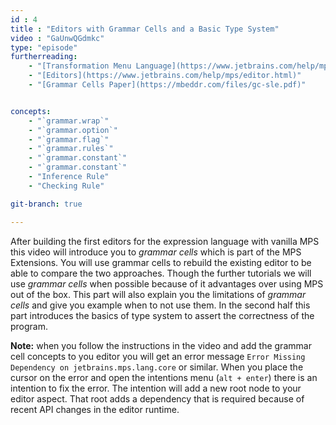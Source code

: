 ```yaml
---
id : 4
title : "Editors with Grammar Cells and a Basic Type System"
video : "GaUnwQGdmkc"
type: "episode"
furtherreading:
    - "[Transformation Menu Language](https://www.jetbrains.com/help/mps/transformation-menu-language.html)"
    - "[Editors](https://www.jetbrains.com/help/mps/editor.html)"
    - "[Grammar Cells Paper](https://mbeddr.com/files/gc-sle.pdf)"


concepts:
    - "`grammar.wrap`"
    - "`grammar.option`"
    - "`grammar.flag`"
    - "`grammar.rules`"
    - "`grammar.constant`"
    - "`grammar.constant`"
    - "Inference Rule"
    - "Checking Rule"

git-branch: true

---
```


After building the first editors for the expression language with vanilla MPS this video will introduce you to 
_grammar cells_ which is part of the MPS Extensions. You will use grammar cells to rebuild the existing editor to be 
able to compare the two approaches. Though the further tutorials we will use _grammar cells_ when possible because of
it advantages over using MPS out of the box. This part will also explain you the limitations of _grammar cells_ and 
give you example when to not use them. In the second half this part introduces the basics of type system to assert the
correctness of the program.

**Note:** when you follow the instructions in the video and add the grammar cell concepts to you editor you will get an
error message `Error Missing Dependency on jetbrains.mps.lang.core` or similar. When you place the cursor on the error 
and open the intentions menu (`alt + enter`) there is an intention to fix the error. The intention will add a new
root node to your editor aspect. That root adds a dependency that is required because of recent API changes in the editor runtime.